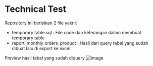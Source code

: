 # Technical Test
Repository ini berisikan 2 file yakni:
* temporary table.sql : File code dan keterangan dalam membuat temporary table
* report_monthly_orders_product : Hasil dari query tabel yang sudah dibuat lalu di export ke excel

Preview hasil tabel yang sudah diquery
![image](https://github.com/user-attachments/assets/174cdfc1-eefd-4205-ad20-adce4f07066b)

